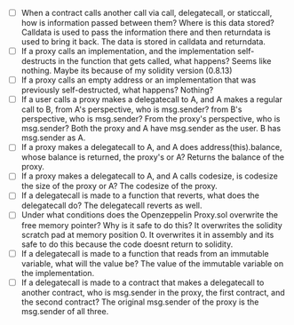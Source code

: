 - [ ]  When a contract calls another call via call, delegatecall, or staticcall, how is information passed between them? Where is this data stored? Calldata is used to pass the information there and then returndata is used to bring it back. The data is stored in calldata and returndata.
- [ ]  If a proxy calls an implementation, and the implementation self-destructs in the function that gets called, what happens? Seems like nothing. Maybe its because of my solidity version (0.8.13)
- [ ]  If a proxy calls an empty address or an implementation that was previously self-destructed, what happens? Nothing?
- [ ]  If a user calls a proxy makes a delegatecall to A, and A makes a regular call to B, from A's perspective, who is msg.sender? from B's perspective, who is msg.sender? From the proxy's perspective, who is msg.sender? Both the proxy and A have msg.sender as the user. B has msg.sender as A.
- [ ]  If a proxy makes a delegatecall to A, and A does address(this).balance, whose balance is returned, the proxy's or A? Returns the balance of the proxy.
- [ ]  If a proxy makes a delegatecall to A, and A calls codesize, is codesize the size of the proxy or A? The codesize of the proxy.
- [ ]  If a delegatecall is made to a function that reverts, what does the delegatecall do? The delegatecall reverts as well.
- [ ]  Under what conditions does the Openzeppelin Proxy.sol overwrite the free memory pointer? Why is it safe to do this? It overwrites the solidity scratch pad at memory position 0. It overwrites it in assembly and its safe to do this because the code doesnt return to solidity.
- [ ]  If a delegatecall is made to a function that reads from an immutable variable, what will the value be? The value of the immutable variable on the implementation.
- [ ]  If a delegatecall is made to a contract that makes a delegatecall to another contract, who is msg.sender in the proxy, the first contract, and the second contract? The original msg.sender of the proxy is the msg.sender of all three.